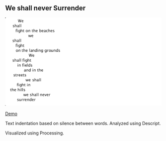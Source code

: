 ## We shall never Surrender

![Churchill](screenshot.png)

[Demo](https://youtu.be/LWZcIPAJ2pM)

Text indentation based on silence between words.
Analyzed using Descript.

Visualized using Processing. 

